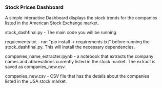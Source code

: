 ### Stock Prices Dashboard
A simple interactive Dashboard displays the stock trends for the companies listed in the American Stock Exchange market.

stock_dashfinal.py - The main code you will be running.

requiements.txt - run "pip install -r requirements.txt" before running the stock_dashfinal.py. This will install the necessary dependencies.

companies_name_extracter.ipynb - a notebook that extracts the company names and abbrevations currently listed in the stock market. The extract is saved as companies_new.csv.

companies_new.csv - CSV file that has the details about the companies listed in the USA stock market.

